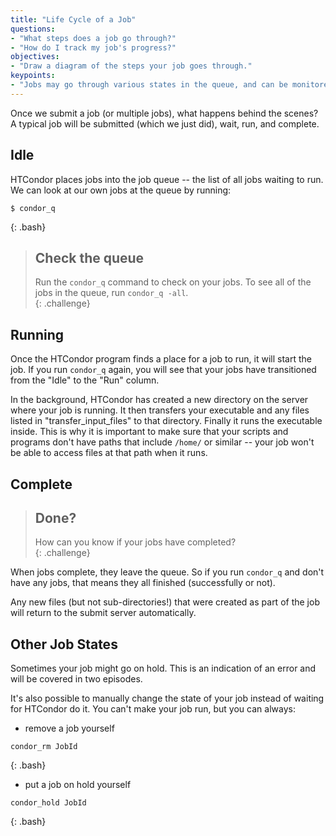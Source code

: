 ```yaml
---
title: "Life Cycle of a Job"
questions:
- "What steps does a job go through?"
- "How do I track my job's progress?"  
objectives:
- "Draw a diagram of the steps your job goes through."
keypoints:
- "Jobs may go through various states in the queue, and can be monitored by a queue command." 
---
```


Once we submit a job (or multiple jobs), what happens behind the scenes?  A
typical job will be submitted (which we just did), wait, run, and complete.  

## Idle 

HTCondor 
places jobs into the job queue -- the list of all jobs waiting to run.  We can 
look at our own jobs at the queue by running: 

~~~
$ condor_q
~~~
{: .bash}

> ## Check the queue
> 
> Run the `condor_q` command to check on your jobs.  To see all of the jobs 
> in the queue, run `condor_q -all`.  
{: .challenge}

## Running

Once the HTCondor program finds a place for a job to run, it will start the 
job. If you run `condor_q` again, you will see 
that your jobs have transitioned from the "Idle" to the "Run" column.  

In the background, HTCondor has created a new directory on the server where 
your job is running.  It then transfers your executable and any files listed 
in "transfer_input_files" to that directory.  Finally it runs the executable 
inside.  This is why it is important to make sure that your scripts and 
programs don't have paths that include `/home/` or similar -- your job won't 
be able to access files at that path when it runs.  

## Complete

> ## Done?
> 
> How can you know if your jobs have completed?  
{: .challenge}

When jobs complete, they leave the queue.  So if you run `condor_q` and don't 
have any jobs, that means they all finished (successfully or not).  

Any new files (but not sub-directories!) that were created as part of the job 
will return to the submit server automatically.  

## Other Job States

Sometimes your job might go on hold.  This is an indication of an error 
and will be covered in two episodes.  

It's also possible to manually change the state of your job instead of 
waiting for HTCondor do it.  You can't make your job run, but you can always: 

* remove a job yourself

~~~
condor_rm JobId
~~~
{: .bash}

* put a job on hold yourself

~~~
condor_hold JobId
~~~
{: .bash}